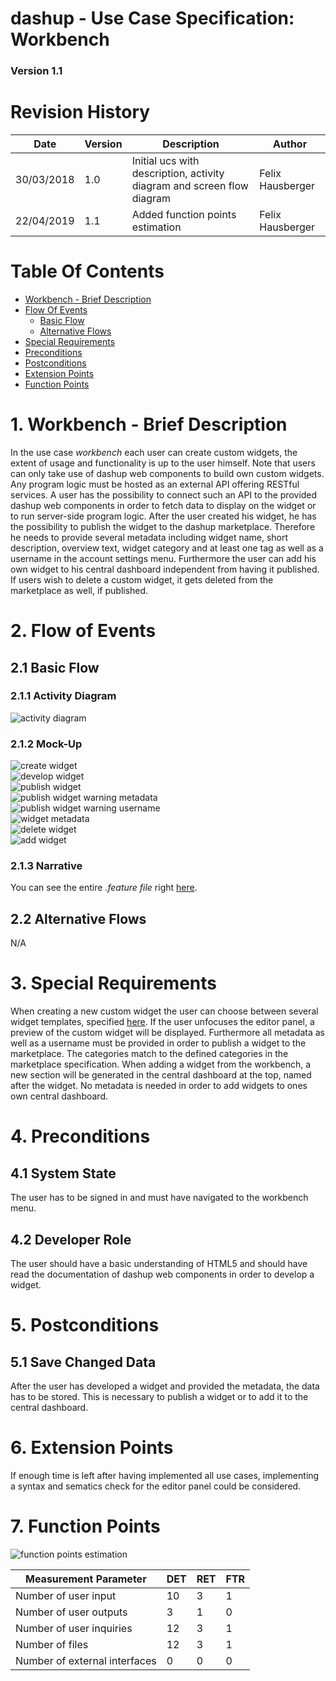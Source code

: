 dashup - Use Case Specification: Workbench
============================================
### Version 1.1

# Revision History

| Date       | Version | Description                                                            | Author           |
|------------|---------|------------------------------------------------------------------------|------------------|
| 30/03/2018 | 1.0     | Initial ucs with description, activity diagram and screen flow diagram | Felix Hausberger |
| 22/04/2019 | 1.1     | Added function points estimation                                       | Felix Hausberger |

# Table Of Contents

- [Workbench - Brief Description](#1-workbench---brief-description) 
- [Flow Of Events](#2-flow-of-events)
    - [Basic Flow](#21-basic-flow)
    - [Alternative Flows](#22-alternative-flows)
- [Special Requirements](#3-special-requirements)
- [Preconditions](#4-preconditions)
- [Postconditions](#5-postconditions) 
- [Extension Points](#6-extension-points)
- [Function Points](#7-function-points)

# 1. Workbench - Brief Description
In the use case _workbench_ each user can create custom widgets, the extent of usage and functionality is up to the user 
himself. Note that users can only take use of dashup web components to build own custom widgets. Any program logic must 
be hosted as an external API offering RESTful services. A user has the possibility to connect such an API to the 
provided dashup web components in order to fetch data to display on the widget or to run server-side program logic. 
After the user created his widget, he has the possibility to publish the widget to the dashup marketplace. Therefore he 
needs to provide several metadata including widget name, short description, overview text, widget category and at least 
one tag as well as a username in the account settings menu. Furthermore the user can add his own widget to his central 
dashboard independent from having it published. If users wish to delete a custom widget, it gets deleted from the 
marketplace as well, if published.

# 2. Flow of Events

## 2.1 Basic Flow

### 2.1.1 Activity Diagram

<img src="./activity_diagrams/workbench.png" alt="activity diagram" />

### 2.1.2 Mock-Up

<img src="./mockups/create_widget.png" alt="create widget" />
<br />
<img src="./mockups/develop_widget.png" alt="develop widget" />
<br />
<img src="./mockups/publish_widget.png" alt="publish widget" />
<br />
<img src="./mockups/publish_widget_warning_metadata.png" alt="publish widget warning metadata" />
<br />
<img src="./mockups/publish_widget_warning_username.png" alt="publish widget warning username" />
<br />
<img src="./mockups/widget_metadata.png" alt="widget metadata" />
<br />
<img src="./mockups/delete_widget.png" alt="delete widget" />
<br />
<img src="./mockups/add_widget.png" alt="add widget" />
<br />

### 2.1.3 Narrative
You can see the entire _.feature file_ right <a href="./narratives/workbench.feature">here</a>.

## 2.2 Alternative Flows
N/A

# 3. Special Requirements
When creating a new custom widget the user can choose between several widget templates, specified 
<a href="/docs/specifications/ucs/widgets/templates">here</a>. If the user unfocuses the editor panel, a preview of the 
custom widget will be displayed. Furthermore all metadata as well as a username must be provided in order to publish a 
widget to the marketplace. The categories match to the defined categories in the marketplace specification. When adding 
a widget from the workbench, a new section will be generated in the central dashboard at the top, named after the 
widget. No metadata is needed in order to add widgets to ones own central dashboard.

# 4. Preconditions

## 4.1 System State
The user has to be signed in and must have navigated to the workbench menu.

## 4.2 Developer Role
The user should have a basic understanding of HTML5 and should have read the documentation of dashup web components in 
order to develop a widget.

# 5. Postconditions

## 5.1 Save Changed Data
After the user has developed a widget and provided the metadata, the data has to be stored. This is necessary to publish 
a widget or to add it to the central dashboard. 

# 6. Extension Points
If enough time is left after having implemented all use cases, implementing a syntax and sematics check for the editor 
panel could be considered.

# 7. Function Points

<img src="./function_points/workbench.png" alt="function points estimation" />
<br />

| Measurement Parameter         | DET | RET | FTR |
|-------------------------------|-----|-----|-----|
| Number of user input          | 10  | 3   | 1   |
| Number of user outputs        | 3   | 1   | 0   |
| Number of user inquiries      | 12  | 3   | 1   |
| Number of files               | 12  | 3   | 1   |
| Number of external interfaces | 0   | 0   | 0   |